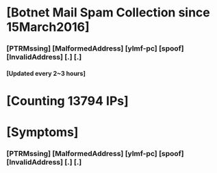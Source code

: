 # [Botnet Mail Spam Collection since 15March2016]
### [PTRMssing] [MalformedAddress] [ylmf-pc] [spoof] [InvalidAddress] [.] [.]
#### [Updated every 2~3 hours]

# [Counting 13794 IPs]

# [Symptoms] 
###   [PTRMssing] [MalformedAddress] [ylmf-pc] [spoof] [InvalidAddress] [.] [.]
